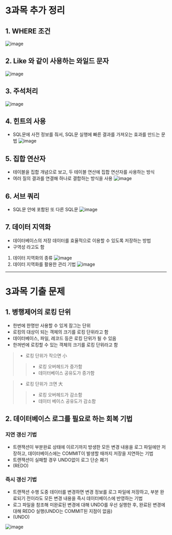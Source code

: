 # 3과목 추가 정리
## 1. WHERE 조건
![image](https://user-images.githubusercontent.com/65350890/107945979-baefea80-6fd3-11eb-98c7-a5feb53bd173.png)

## 2. Like 와 같이 사용하는 와일드 문자
![image](https://user-images.githubusercontent.com/65350890/107946027-ce9b5100-6fd3-11eb-972c-dd32dc22e3c8.png)

## 3. 주석처리
![image](https://user-images.githubusercontent.com/65350890/107946083-e1158a80-6fd3-11eb-8159-fd40b03e76d6.png)

## 4. 힌트의 사용
- SQL문에 사전 정보를 줘서, SQL문 실행에 빠른 결과를 가져오는 효과를 만드는 문법
![image](https://user-images.githubusercontent.com/65350890/107946159-fa1e3b80-6fd3-11eb-8abb-75548a2efc87.png)

## 5. 집합 연산자
- 테이블을 집합 개념으로 보고, 두 테이블 연산에 집합 연산자를 사용하는 방식
- 여러 질의 결과를 연결해 하나로 결합하는 방식을 사용
![image](https://user-images.githubusercontent.com/65350890/107946242-1b7f2780-6fd4-11eb-935d-ca24bbf2a4f2.png)

## 6. 서브 쿼리
- SQL문 안에 포함된 또 다른 SQL문
![image](https://user-images.githubusercontent.com/65350890/107946307-30f45180-6fd4-11eb-8345-2e67d85d31e0.png)

## 7. 데이터 지역화
- 데이터베이스의 저장 데이터를 효율적으로 이용할 수 있도록 저장하는 방법
- 구역성 라고도 함
1. 데이터 지역화의 종류
![image](https://user-images.githubusercontent.com/65350890/107946432-613bf000-6fd4-11eb-8c54-10f74e5cb57f.png)
2. 데이터 지역화를 활용한 관리 기법
![image](https://user-images.githubusercontent.com/65350890/107946568-8e889e00-6fd4-11eb-9533-bd70599dd0db.png)

---
# 3과목 기출 문제
## 1. 병행제어의 로킹 단위
- 한번에 한명만 사용할 수 있게 잠그는 단위
- 로킹의 대상이 되는 객체의 크기를 로킹 단위라고 함
- 데이터베이스, 파일, 레코드 등은 로킹 단위가 될 수 있음
- 한꺼번에 로킹할 수 있는 객체의 크기를 로킹 단위라고 함

> - 로킹 단위가 작으면 小
>> - 로킹 오버헤드가 증가함
>> - 데이터베이스 공유도가 증가함

> - 로킹 단위가 크면 大
>> - 로킹 오버헤드가 감소함
>> - 데이터 베이스 공유도가 감소함

## 2. 데이터베이스 로그를 필요로 하는 회복 기법
### 지연 갱신 기법 
-  트랜잭션이 부분완료 상태에 이르기까지 방생한 모든 변경 내용을 로그 파일에만 저장하고, 데이터베이스에는 COMMIT이 발생할 때까지 저장을 지연하는 기법
- 트랜잭션이 실패할 경우 UNDO없이 로그 단순 폐기
- (REDO)

### 즉시 갱신 기법
- 트랜잭션 수행 도중 데이터를 변경하면 변경 정보를 로그 파일에 저장하고, 부분 완료되기 전이라도 모든 변경 내용을 즉시 데이터베이스에 반영하는 기법
- 로그 파일을 참조해 미완료된 변경에 대해 UNDO를 우선 실행한 후, 완료된 변경에 대해 REDO 실행(UNDO는 COMMIT된 지점이 없음)
- (UNDO)

![image](https://user-images.githubusercontent.com/65350890/107947628-fd1a2b80-6fd5-11eb-8a77-4a0ad9c18b97.png)